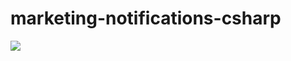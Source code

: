 # marketing-notifications-csharp

<a href="https://azuredeploy.net/" target="_blank">
    <img src="http://azuredeploy.net/deploybutton.png"/>
</a>
